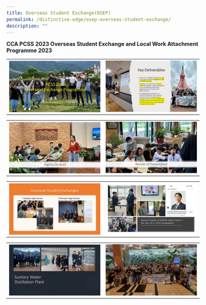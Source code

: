 ```yaml
---
title: Overseas Student Exchange(OSEP)
permalink: /distinctive-edge/osep-overseas-student-exchange/
description: ""
---
```

<b>CCA PCSS 2023 Overseas Student Exchange and Local Work Attachment Programme 2023</b><br>
<table>
<tbody>
<tr>
<th><img src="/images/pcss 2023 overseas student exchange and local work attachment programme 2023 01.JPG" style="width: 100%;"><br>	
</th><td><img src="/images/pcss 2023 overseas student exchange and local work attachment programme 2023 02.JPG" style="width: 100%;"><br>
</td></tr>
</tbody>
</table>

<table>
<tbody>
<tr>
<th><img src="/images/pcss 2023 overseas student exchange and local work attachment programme 2023 03.JPG" style="width: 100%;"><br>	
</th><td><img src="/images/pcss 2023 overseas student exchange and local work attachment programme 2023 04.JPG" style="width: 100%;"><br>
</td></tr>
</tbody>
</table>

<table>
<tbody>
<tr>
<th><img src="/images/pcss 2023 overseas student exchange and local work attachment programme 2023 05.JPG" style="width: 100%;"><br>	
</th><td><img src="/images/pcss 2023 overseas student exchange and local work attachment programme 2023 06.JPG" style="width: 100%;"><br>
</td></tr>
</tbody>
</table>

<table>
<tbody>
<tr>
<th><img src="/images/pcss 2023 overseas student exchange and local work attachment programme 2023 07.JPG" style="width: 100%;"><br>	
</th><td><img src="/images/pcss 2023 overseas student exchange and local work attachment programme 2023 08.JPG" style="width: 100%;"><br>
</td></tr>
</tbody>
</table>

<br><table>
<tbody>
<tr>

</tr>
</tbody>
</table>